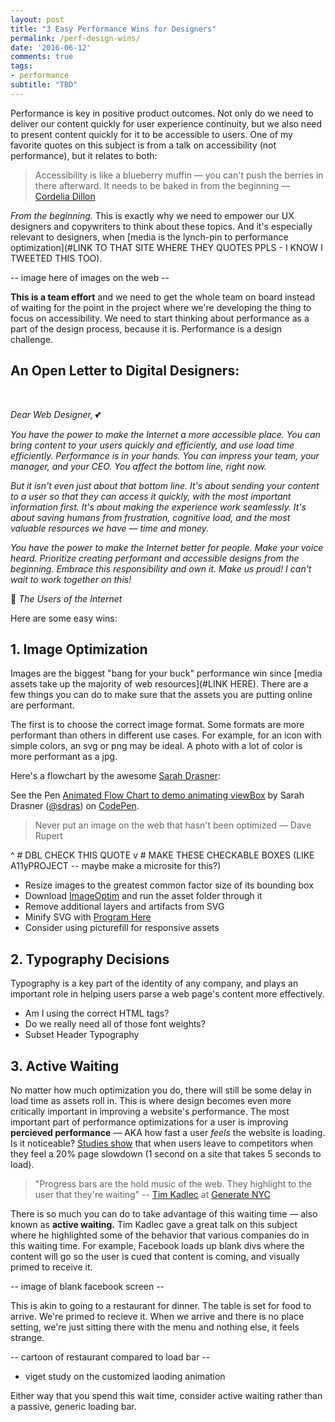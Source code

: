 ```yaml
---
layout: post
title: "3 Easy Performance Wins for Designers"
permalink: /perf-design-wins/
date: '2016-06-12'
comments: true
tags:
- performance
subtitle: "TBD"
---
```


Performance is key in positive product outcomes. Not only do we need to deliver our content quickly for user experience continuity, but we also need to present content quickly for it to be accessible to users. One of my favorite quotes on this subject is from a talk on accessibility (not performance), but it relates to both:

> Accessibility is like a blueberry muffin — you can't push the berries in there afterward. It needs to be baked in from the beginning &mdash; [Cordelia Dillon](https://twitter.com/cordeliadillon)

*From the beginning.* This is exactly why we need to empower our UX designers and copywriters to think about these topics. And it's especially relevant to designers, when [media is the lynch-pin to performance optimization](#LINK TO THAT SITE WHERE THEY QUOTES PPLS - I KNOW I TWEETED THIS TOO).

-- image here of images on the web --

**This is a team effort** and we need to get the whole team on board instead of waiting for the point in the project where we're developing the thing to focus on accessibility. We need to start thinking about performance as a part of the design process, because it is. <a class="twitter-share">Performance is a design challenge.</a>

## An Open Letter to Digital Designers:

<br/>

*Dear Web Designer,* 💕

*You have the power to make the Internet a more accessible place. You can bring content to your users quickly and efficiently, and use load time efficiently. Performance is in your hands. You can impress your team, your manager, and your CEO. You affect the bottom line, right now.*

*But it isn't even just about that bottom line. It's about sending your content to a user so that they can access it quickly, with the most important information first. It's about making the experience work seamlessly. It's about saving humans from frustration, cognitive load, and the most valuable resources we have &mdash; time and money.*

*You have the power to make the Internet better for people. Make your voice heard. Prioritize creating performant and accessible designs from the beginning. Embrace this responsibility and own it. Make us proud! I can't wait to work together on this!*

💖 *The Users of the Internet*

Here are some easy wins:

## 1. Image Optimization

Images are the biggest "bang for your buck" performance win since [media assets take up the majority of web resources](#LINK HERE). There are a few things you can do to make sure that the assets you are putting online are performant.

The first is to choose the correct image format. Some formats are more performant than others in different use cases. For example, for an icon with simple colors, an svg or png may be ideal. A photo with a lot of color is more performant as a jpg.

Here's a flowchart by the awesome [Sarah Drasner](https://twitter.com/sarah_edo):

<p data-height="502" data-theme-id="light" data-slug-hash="VjvGJM" data-default-tab="result" data-user="sdras" data-embed-version="2" class="codepen">See the Pen <a href="http://codepen.io/sdras/pen/VjvGJM/">Animated Flow Chart to demo animating viewBox</a> by Sarah Drasner (<a href="http://codepen.io/sdras">@sdras</a>) on <a href="http://codepen.io">CodePen</a>.</p>
<script async src="//assets.codepen.io/assets/embed/ei.js"></script>

> Never put an image on the web that hasn't been optimized &mdash; Dave Rupert

^ # DBL CHECK THIS QUOTE
v # MAKE THESE CHECKABLE BOXES (LIKE A11yPROJECT -- maybe make a microsite for this?)

- Resize images to the greatest common factor size of its bounding box
- Download [ImageOptim](#) and run the asset folder through it
- Remove additional layers and artifacts from SVG
- Minify SVG with [Program Here](#)
- Consider using picturefill for responsive assets

## 2. Typography Decisions

Typography is a key part of the identity of any company, and plays an important role in helping users parse a web page's content more effectively.

- Am I using the correct HTML tags?
- Do we really need all of those font weights?
- Subset Header Typography

## 3. Active Waiting

No matter how much optimization you do, there will still be some delay in load time as assets roll in. This is where design becomes even more critically important in improving a website's performance. The most important part of performance optimizations for a user is improving **percieved performance** &mdash; AKA how fast a user *feels* the website is loading. Is it noticeable? [Studies show](#) that when users leave to competitors when they feel a 20% page slowdown (1 second on a site that takes 5 seconds to load).

> "Progress bars are the hold music of the web. They highlight to the user that they're waiting" -- [Tim Kadlec](https://twitter.com/tkadlec) at [Generate NYC](http://www.generateconf.com/new-york-2016/)

There is so much you can do to take advantage of this waiting time &mdash; also known as **active waiting.** Tim Kadlec gave a great talk on this subject where he highlighted some of the behavior that various companies do in this waiting time. For example, Facebook loads up blank divs where the content will go so the user is cued that content is coming, and visually primed to receive it.

-- image of blank facebook screen --

This is akin to going to a restaurant for dinner. The table is set for food to arrive. We're primed to recieve it. When we arrive and there is no place setting, we're just sitting there with the menu and nothing else, it feels strange.

-- cartoon of restaurant compared to load bar --

- viget study on the customized laoding animation

Either way that you spend this wait time, <a class="twitter-share">consider active waiting rather than a passive, generic loading bar.</a>

